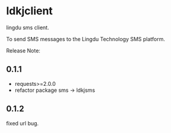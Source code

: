 # ldkjclient
lingdu sms client.

To send SMS messages to the Lingdu Technology SMS platform.

Release Note:

## 0.1.1
* requests>=2.0.0
* refactor package sms -> ldkjsms
## 0.1.2
fixed url bug.